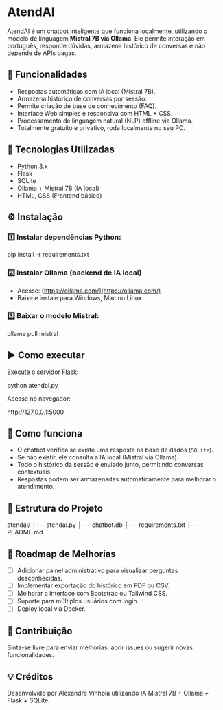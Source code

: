 # AtendAI

AtendAI é um chatbot inteligente que funciona localmente, utilizando o modelo de linguagem **Mistral 7B via Ollama**. Ele permite interação em português, responde dúvidas, armazena histórico de conversas e não depende de APIs pagas.

## 🚀 Funcionalidades

- Respostas automáticas com IA local (Mistral 7B).
- Armazena histórico de conversas por sessão.
- Permite criação de base de conhecimento (FAQ).
- Interface Web simples e responsiva com HTML + CSS.
- Processamento de linguagem natural (NLP) offline via Ollama.
- Totalmente gratuito e privativo, roda localmente no seu PC.

## 🔧 Tecnologias Utilizadas

- Python 3.x
- Flask
- SQLite
- Ollama + Mistral 7B (IA local)
- HTML, CSS (Frontend básico)

## ⚙️ Instalação

### 1️⃣ Instalar dependências Python:


pip install -r requirements.txt


### 2️⃣ Instalar Ollama (backend de IA local)

- Acesse: [https://ollama.com/](https://ollama.com/)  
- Baixe e instale para Windows, Mac ou Linux.

### 3️⃣ Baixar o modelo Mistral:


ollama pull mistral


## ▶️ Como executar

Execute o servidor Flask:


python atendai.py


Acesse no navegador:


http://127.0.0.1:5000


## 🧠 Como funciona

- O chatbot verifica se existe uma resposta na base de dados (`SQLite`).
- Se não existir, ele consulta a IA local (Mistral via Ollama).
- Todo o histórico da sessão é enviado junto, permitindo conversas contextuais.
- Respostas podem ser armazenadas automaticamente para melhorar o atendimento.

## 📂 Estrutura do Projeto


atendai/
├── atendai.py
├── chatbot.db
├── requirements.txt
├── README.md


## 📝 Roadmap de Melhorias

- [ ] Adicionar painel administrativo para visualizar perguntas desconhecidas.
- [ ] Implementar exportação do histórico em PDF ou CSV.
- [ ] Melhorar a interface com Bootstrap ou Tailwind CSS.
- [ ] Suporte para múltiplos usuários com login.
- [ ] Deploy local via Docker.

## 🤝 Contribuição

Sinta-se livre para enviar melhorias, abrir issues ou sugerir novas funcionalidades.

## 💡 Créditos

Desenvolvido por Alexandre Vinhola utilizando IA Mistral 7B + Ollama + Flask + SQLite.